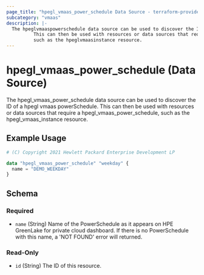 ```yaml
---
page_title: "hpegl_vmaas_power_schedule Data Source - terraform-provider-hpegl"
subcategory: "vmaas"
description: |-
  The hpeglvmaaspowerschedule data source can be used to discover the ID of a hpegl vmaas powerSchedule.
          This can then be used with resources or data sources that require a hpeglvmaaspowerschedule,
          such as the hpeglvmaasinstance resource.
---
```

# hpegl_vmaas_power_schedule (Data Source)

The hpegl_vmaas_power_schedule data source can be used to discover the ID of a hpegl vmaas powerSchedule.
		This can then be used with resources or data sources that require a hpegl_vmaas_power_schedule,
		such as the hpegl_vmaas_instance resource.

## Example Usage

```terraform
# (C) Copyright 2021 Hewlett Packard Enterprise Development LP

data "hpegl_vmaas_power_schedule" "weekday" {
  name = "DEMO_WEEKDAY"
}
```

<!-- schema generated by tfplugindocs -->
## Schema

### Required

- `name` (String) Name of the PowerSchedule as it appears on HPE GreenLake for private cloud dashboard. If there is no PowerSchedule with this name, a 'NOT FOUND' error will returned.

### Read-Only

- `id` (String) The ID of this resource.



